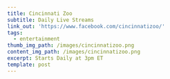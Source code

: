 ```yaml
---
title: Cincinnati Zoo
subtitle: Daily Live Streams
link_out: 'https://www.facebook.com/cincinnatizoo/'
tags:
  - entertainment
thumb_img_path: /images/cincinnatizoo.png
content_img_path: /images/cincinnatizoo.png
excerpt: Starts Daily at 3pm ET
template: post
---
```

